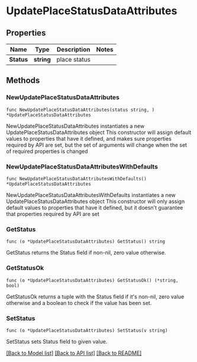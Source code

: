 # UpdatePlaceStatusDataAttributes

## Properties

Name | Type | Description | Notes
------------ | ------------- | ------------- | -------------
**Status** | **string** | place status | 

## Methods

### NewUpdatePlaceStatusDataAttributes

`func NewUpdatePlaceStatusDataAttributes(status string, ) *UpdatePlaceStatusDataAttributes`

NewUpdatePlaceStatusDataAttributes instantiates a new UpdatePlaceStatusDataAttributes object
This constructor will assign default values to properties that have it defined,
and makes sure properties required by API are set, but the set of arguments
will change when the set of required properties is changed

### NewUpdatePlaceStatusDataAttributesWithDefaults

`func NewUpdatePlaceStatusDataAttributesWithDefaults() *UpdatePlaceStatusDataAttributes`

NewUpdatePlaceStatusDataAttributesWithDefaults instantiates a new UpdatePlaceStatusDataAttributes object
This constructor will only assign default values to properties that have it defined,
but it doesn't guarantee that properties required by API are set

### GetStatus

`func (o *UpdatePlaceStatusDataAttributes) GetStatus() string`

GetStatus returns the Status field if non-nil, zero value otherwise.

### GetStatusOk

`func (o *UpdatePlaceStatusDataAttributes) GetStatusOk() (*string, bool)`

GetStatusOk returns a tuple with the Status field if it's non-nil, zero value otherwise
and a boolean to check if the value has been set.

### SetStatus

`func (o *UpdatePlaceStatusDataAttributes) SetStatus(v string)`

SetStatus sets Status field to given value.



[[Back to Model list]](../README.md#documentation-for-models) [[Back to API list]](../README.md#documentation-for-api-endpoints) [[Back to README]](../README.md)


